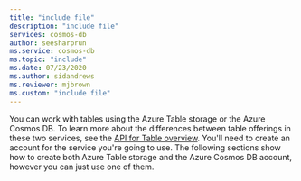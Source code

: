 ```yaml
---
title: "include file"
description: "include file"
services: cosmos-db
author: seesharprun
ms.service: cosmos-db
ms.topic: "include"
ms.date: 07/23/2020
ms.author: sidandrews
ms.reviewer: mjbrown
ms.custom: "include file"
---
```

You can work with tables using the Azure Table storage or the Azure Cosmos DB. To learn more about the differences between table offerings in these two services, see the [API for Table overview](../table/introduction.md). You'll need to create an account for the service you're going to use. The following sections show how to create both Azure Table storage and the Azure Cosmos DB account, however you can just use one of them. 
